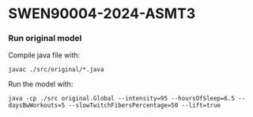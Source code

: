 # SWEN90004-2024-ASMT3

### Run original model
Compile java file with:
```
javac ./src/original/*.java
```
Run the model with:
```
java -cp ./src original.Global --intensity=95 --hoursOfSleep=6.5 --daysBwWorkouts=5 --slowTwitchFibersPercentage=50 --lift=true
```